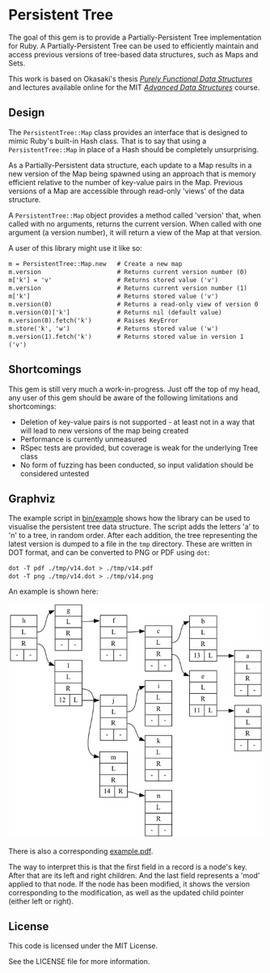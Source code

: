 # Persistent Tree

The goal of this gem is to provide a Partially-Persistent Tree implementation for Ruby. A Partially-Persistent Tree can be used to efficiently maintain and access previous versions of tree-based data structures, such as Maps and Sets.

This work is based on Okasaki's thesis *[Purely Functional Data Structures](http://www.cs.cmu.edu/~rwh/theses/okasaki.pdf)* and lectures available online for the MIT *[Advanced Data Structures](https://courses.csail.mit.edu/6.851/)* course.

## Design

The `PersistentTree::Map` class provides an interface that is designed to mimic Ruby's built-in Hash class. That is to say that using a `PersistentTree::Map` in place of a Hash should be completely unsurprising.

As a Partially-Persistent data structure, each update to a Map results in a new version of the Map being spawned using an approach that is memory efficient relative to the number of key-value pairs in the Map. Previous versions of a Map are accessible through read-only 'views' of the data structure.

A `PersistentTree::Map` object provides a method called 'version' that, when called with no arguments, returns the current version. When called with one argument (a version number), it will return a view of the Map at that version.

A user of this library might use it like so:

    m = PersistentTree::Map.new   # Create a new map
    m.version                     # Returns current version number (0)
    m['k'] = 'v'                  # Returns stored value ('v')
    m.version                     # Returns current version number (1)
    m['k']                        # Returns stored value ('v')
    m.version(0)                  # Returns a read-only view of version 0
    m.version(0)['k']             # Returns nil (default value)
    m.version(0).fetch('k')       # Raises KeyError
    m.store('k', 'w')             # Returns stored value ('w')
    m.version(1).fetch('k')       # Returns stored value in version 1 ('v')

## Shortcomings

This gem is still very much a work-in-progress. Just off the top of my head, any user of this gem should be aware of the following limitations and shortcomings:

* Deletion of key-value pairs is not supported - at least not in a way that will lead to new versions of the map being created
* Performance is currently unmeasured
* RSpec tests are provided, but coverage is weak for the underlying Tree class
* No form of fuzzing has been conducted, so input validation should be considered untested

## Graphviz

The example script in [bin/example](bin/example) shows how the library can be used to visualise the persistent tree data structure. The script adds the letters 'a' to 'n' to a tree, in random order. After each addition, the tree representing the latest version is dumped to a file in the `tmp` directory. These are written in DOT format, and can be converted to PNG or PDF using `dot`:

    dot -T pdf ./tmp/v14.dot > ./tmp/v14.pdf
    dot -T png ./tmp/v14.dot > ./tmp/v14.png

An example is shown here:

![Graphviz Example](example.png)

There is also a corresponding [example.pdf](./example.pdf).

The way to interpret this is that the first field in a record is a node's key. After that are its left and right children. And the last field represents a 'mod' applied to that node. If the node has been modified, it shows the version corresponding to the modification, as well as the updated child pointer (either left or right).

## License

This code is licensed under the MIT License.

See the LICENSE file for more information.
